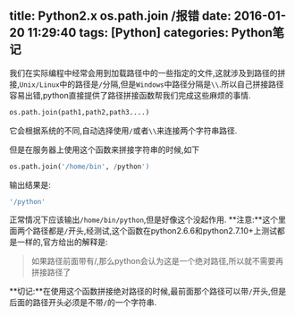 title: Python2.x os.path.join /报错
date: 2016-01-20 11:29:40
tags: [Python]
categories: Python笔记
---
我们在实际编程中经常会用到加载路径中的一些指定的文件,这就涉及到路径的拼接,`Unix/Linux`中的路径是`/`分隔,但是`Windows`中路径分隔是`\\`.所以自己拼接路径容易出错,python直接提供了路径拼接函数帮我们完成这些麻烦的事情.
```python
os.path.join(path1,path2,path3....)
```
它会根据系统的不同,自动选择使用`/`或者`\\`来连接两个字符串路径.

但是在服务器上使用这个函数来拼接字符串的时候,如下
```python
os.path.join('/home/bin', /python')
```
输出结果是:
```bash
'/python'
```
正常情况下应该输出`/home/bin/python`,但是好像这个没起作用.
**注意:**这个里面两个路径都是`/`开头,经测试,这个函数在python2.6.6和python2.7.10+上测试都是一样的,官方给出的解释是:
> 如果路径前面带有/,那么python会认为这是一个绝对路径,所以就不需要再拼接路径了

**切记:**在使用这个函数拼接绝对路径的时候,最前面那个路径可以带`/`开头,但是后面的路径开头必须是不带`/`的一个字符串.

